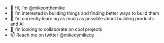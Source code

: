- 👋 Hi, I’m @mikeonthemike
- 👀 I’m interested in building things and finding better ways to build them
- 🌱 I’m currently learning as much as possible about building products and AI
- 💞️ I’m looking to collaborate on cool projects
- 📫 Reach me on twitter @mikedymikedy

<!---
mikeonthemike/mikeonthemike is a ✨ special ✨ repository because its `README.md` (this file) appears on your GitHub profile.
You can click the Preview link to take a look at your changes.
--->
